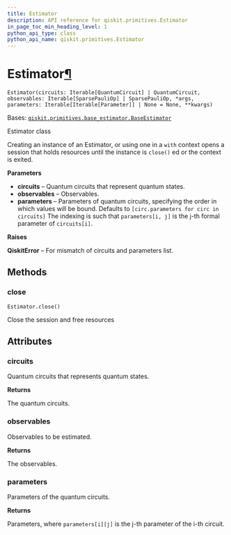 ```yaml
---
title: Estimator
description: API reference for qiskit.primitives.Estimator
in_page_toc_min_heading_level: 1
python_api_type: class
python_api_name: qiskit.primitives.Estimator
---
```


# Estimator[¶](#estimator "Permalink to this headline")

<span id="qiskit.primitives.Estimator" />

`Estimator(circuits: Iterable[QuantumCircuit] | QuantumCircuit, observables: Iterable[SparsePauliOp] | SparsePauliOp, *args, parameters: Iterable[Iterable[Parameter]] | None = None, **kwargs)`

Bases: [`qiskit.primitives.base_estimator.BaseEstimator`](qiskit.primitives.BaseEstimator "qiskit.primitives.base_estimator.BaseEstimator")

Estimator class

Creating an instance of an Estimator, or using one in a `with` context opens a session that holds resources until the instance is `close()` ed or the context is exited.

**Parameters**

*   **circuits** – Quantum circuits that represent quantum states.
*   **observables** – Observables.
*   **parameters** – Parameters of quantum circuits, specifying the order in which values will be bound. Defaults to `[circ.parameters for circ in circuits]` The indexing is such that `parameters[i, j]` is the j-th formal parameter of `circuits[i]`.

**Raises**

**QiskitError** – For mismatch of circuits and parameters list.

## Methods

### close

<span id="qiskit.primitives.Estimator.close" />

`Estimator.close()`

Close the session and free resources

## Attributes

<span id="qiskit.primitives.Estimator.circuits" />

### circuits

Quantum circuits that represents quantum states.

**Returns**

The quantum circuits.

<span id="qiskit.primitives.Estimator.observables" />

### observables

Observables to be estimated.

**Returns**

The observables.

<span id="qiskit.primitives.Estimator.parameters" />

### parameters

Parameters of the quantum circuits.

**Returns**

Parameters, where `parameters[i][j]` is the j-th parameter of the i-th circuit.

